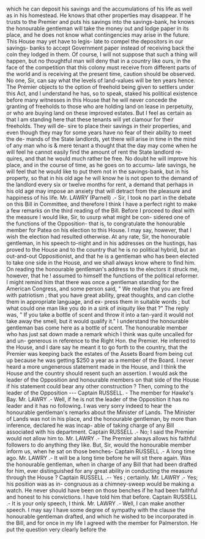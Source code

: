 which he can deposit his savings and the accumulations of his life as well as in his homestead. He knows that other properties may disappear. If he trusts to the Premier and puts his savings into the savings-bank, he knows the honourable gentleman will take the money out and lodge paper in its place, and he does not know what contingencies may arise in the future. This House may yet have to legis- late to compel the depositors in our savings- banks to accept Government paper instead of receiving back the coin they lodged in them. Of course, I will not suppose that such a thing will happen, but no thoughtful man will deny that in a country like ours, in the face of the competition that this colony must receive from different parts of the world and is receiving at the present time, caution should be observed. No one, Sir, can say what the levels of land-values will be ten years hence. The Premier objects to the option of freehold being given to settlers under this Act, and I understand he has, so to speak, staked his political existence before many witnesses in this House that he will never concede the granting of freeholds to those who are holding land on lease in perpetuity, or who are buying land on these improved estates. But I feel as certain as that I am standing here that these tenants will yet clamour for their freeholds. They will de- sire to place their savings in their properties, and even though they may for some years have no fear of their ability to meet the de- mands of the State landlords, yet there will arise in time in the mind of any man who is & mere tenant a thought that the day may come when he will feel he cannot easily find the amount of rent the State landlord re- quires, and that he would much rather be free. No doubt he will improve his place, and in the course of time, as he goes on to accumu- late savings, he will feel that he would like to put them not in the savings-bank, but in his property, so that in his old age he will know he is not open to the demand of the landlord every six or twelve months for rent, a demand that perhaps in his old age may impose an anxiety that will detract from the pleasure and happiness of his life. Mr. LAWRY (Parnell) .- Sir, I took no part in the debate on this Bill in Committee, and therefore I think I have a perfect right to make a few remarks on the third reading of the Bill. Before I proceed to deal with the measure I would like, Sir, to usurp what might be con- sidered one of the functions of the Opposition- that is, to congratulate the honourable member for Patea on his election to this House. I may say, however, that I wish the election had resulted otherwise. At any rate, Sir, the honourable gentleman, in his speech to-night and in his addresses on the hustings, has proved to the House and to the country that he is no political hybrid, but an out-and-out Oppositionist, and that he is a gentleman who has been elected to take one side in the House, and we shall always know where to find him. On reading the honourable gentleman's address to the electors it struck me, however, that he ! assumed to himself the functions of the political reformer. I might remind him that there was once a gentleman standing for the American Congress, and some person said, " We realise that you are fired with patriotism ; that you have great ability, great thoughts, and can clothe them in appropriate language, and ex- press them in suitable words ; but what could one man like you do in a sink of iniquity like that ?" The reply was, " If you take a bottle of scent and throw it into a tan-yard it would not take away the smell, but it would qualify it." I understand the honourable gentleman bas come here as a bottle of scent. The honourable member who has just sat down made a remark which I think was quite uncalled for and un- generous in reference to the Right Hon. the Premier. He inferred to the House, and I dare say he meant it to go forth to the country, that the Premier was keeping back the estates of the Assets Board from being cut up because he was getting $250 a year as a member of the Board. I never heard a more ungenerous statement made in the House, and I think the House and the country should resent such an assertion. I would ask the leader of the Opposition and honourable members on that side of the House if his statement could bear any other construction ? Then, coming to the leader of the Opposition --- Captain RUSSELL. - The member for Hawke's Bay. Mr. LAWRY .- Well, if he is not the leader of the Opposition it has no leader and it has no following. I was very sorry indeed to hear the honourable gentleman's remarks about the Minister of Lands. The Minister of Lands was not in his place, and the honourable gentleman, by more than inference, declared he was incap- able of taking charge of any Bill associated with his department. Captain RUSSELL .- No; I said the Premier would not allow him to. Mr. LAWRY .- The Premier always allows his faithful followers to do anything they like. But, Sir, would the honourable member inform us, when he sat on those benches- Captain RUSSELL .- A long time ago. Mr. LAWRY .- It will be a long time before he will sit there again. Was the honourable gentleman, when in charge of any Bill that had been drafted for him, ever distinguished for any great ability in conducting the measure through the House ? Captain RUSSELL .-- Yes ; certainly. Mr. LAWRY .- Yes; his position was as in- congruous as a chimney-sweep would be making a watch. He never should have been on those benches if he had been faithful and honest to his convictions. I have told him that before. Captain RUSSELL .- It is your only speech, I think. Mr. LAWRY .- Well, I can make another speech. I may say I have some degree of sympathy with the clause the honourable gentleman drafted, and which he wished to be incorporated in the Bill, and for once in my life I agreed with the member for Palmerston. He put the question very clearly before the 